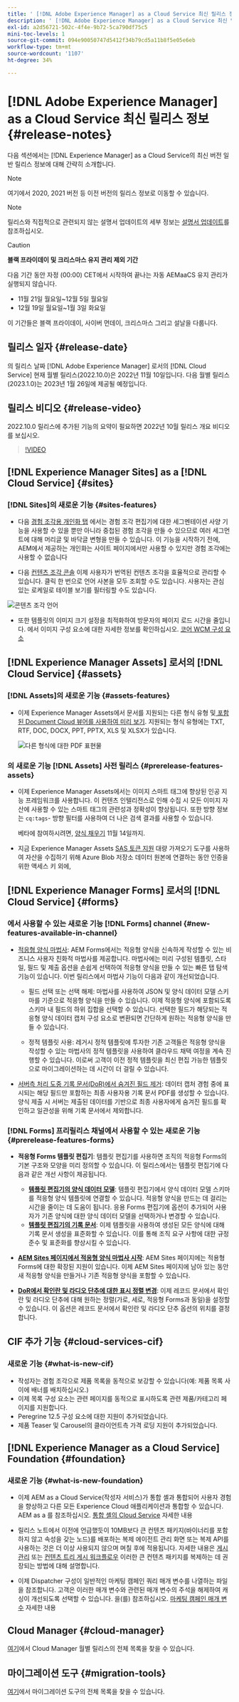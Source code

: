 ```yaml
---
title: ' [!DNL Adobe Experience Manager] as a Cloud Service 최신 릴리스 정보'
description: ' [!DNL Adobe Experience Manager] as a Cloud Service 최신 릴리스 정보'
exl-id: a2d56721-502c-4f4e-9b72-5ca790df75c5
mini-toc-levels: 1
source-git-commit: 094e90050747d5412f34b79cd5a11b8f5e05e6eb
workflow-type: tm+mt
source-wordcount: '1107'
ht-degree: 34%

---
```



# [!DNL Adobe Experience Manager] as a Cloud Service 최신 릴리스 정보 {#release-notes}

다음 섹션에서는 [!DNL Experience Manager] as a Cloud Service의 최신 버전 일반 릴리스 정보에 대해 간략히 소개합니다.

>[!NOTE]
>
>여기에서 2020, 2021 버전 등 이전 버전의 릴리스 정보로 이동할 수 있습니다.

>[!NOTE]
>
>릴리스와 직접적으로 관련되지 않는 설명서 업데이트의 세부 정보는 [설명서 업데이트](https://experienceleague.adobe.com/docs/experience-manager-release-information/aem-release-updates/doc-updates/documentation-updates.html)를 참조하십시오.

>[!CAUTION]
>
>**블랙 프라이데이 및 크리스마스 유지 관리 제외 기간**
>
> 다음 기간 동안 자정 (00:00) CET에서 시작하여 끝나는 자동 AEMaaCS 유지 관리가 실행되지 않습니다.
>
>* 11월 21일 월요일~12월 5일 월요일
>* 12월 19일 월요일~1월 3일 화요일
>
> 이 기간들은 블랙 프라이데이, 사이버 먼데이, 크리스마스 그리고 설날을 다룹니다.

## 릴리스 일자 {#release-date}

의 릴리스 날짜 [!DNL Adobe Experience Manager] 로서의 [!DNL Cloud Service] 현재 월별 릴리스(2022.10.0)은 2022년 11월 10일입니다. 다음 월별 릴리스(2023.1.0)는 2023년 1월 26일에 제공될 예정입니다.

## 릴리스 비디오 {#release-video}

2022.10.0 릴리스에 추가된 기능의 요약이 필요하면 2022년 10월 릴리스 개요 비디오를 보십시오.

>[!VIDEO](https://video.tv.adobe.com/v/3409801/?quality=12)

## [!DNL Experience Manager Sites] as a [!DNL Cloud Service] {#sites}


### [!DNL Sites]의 새로운 기능 {#sites-features}

* 다음 [경험 조각용 개인화 탭](/help/sites-cloud/authoring/fundamentals/experience-fragments.md#personalization-experience-fragment) 에서는 경험 조각 편집기에 대한 세그멘테이션 사양 기능을 사용할 수 있을 뿐만 아니라 중첩된 경험 조각을 만들 수 있으므로 여러 세그먼트에 대해 머리글 및 바닥글 변형을 만들 수 있습니다. 이 기능을 시작하기 전에, AEM에서 제공하는 개인화는 사이트 페이지에서만 사용할 수 있지만 경험 조각에는 사용할 수 없습니다

* 다음 [컨텐츠 조각 콘솔](/help/sites-cloud/administering/content-fragments/content-fragments-console.md) 이제 사용자가 번역된 컨텐츠 조각을 효율적으로 관리할 수 있습니다. 클릭 한 번으로 언어 사본을 모두 조회할 수도 있습니다. 사용자는 관심 있는 로케일로 테이블 보기를 필터링할 수도 있습니다.

![콘텐츠 조각 언어](/help/release-notes/assets/cfconsole-languages.png)

* 또한 템플릿의 이미지 크기 설정을 최적화하여 방문자의 페이지 로드 시간을 줄입니다. 에서 이미지 구성 요소에 대한 자세한 정보를 확인하십시오. [코어 WCM 구성 요소](https://github.com/adobe/aem-core-wcm-components)

## [!DNL Experience Manager Assets] 로서의 [!DNL Cloud Service] {#assets}

### [!DNL Assets]의 새로운 기능 {#assets-features}

* 이제 Experience Manager Assets에서 문서를 지원되는 다른 형식 유형 및[ 포함된 Document Cloud 뷰어를 사용하여 미리 보기](/help/assets/manage-pdf-documents.md). 지원되는 형식 유형에는 TXT, RTF, DOC, DOCX, PPT, PPTX, XLS 및 XLSX가 있습니다.

   ![다른 형식에 대한 PDF 표현물](/help/release-notes/assets/multi-page-other-formats.png)


### 의 새로운 기능 [!DNL Assets] 사전 릴리스 {#prerelease-features-assets}

* 이제 Experience Manager Assets에서는 이미지 스마트 태그에 향상된 인공 지능 프레임워크를 사용합니다. 이 컨텐츠 인텔리전스로 인해 수집 시 모든 이미지 자산에 사용할 수 있는 스마트 태그의 관련성과 정확성이 향상됩니다. 또한 방향 정보는 `cq:tags`- 방향 필터를 사용하여 더 나은 검색 결과를 사용할 수 있습니다.

   베타에 참여하시려면, [양식 채우기](https://forms.office.com/pages/responsepage.aspx?id=Wht7-jR7h0OUrtLBeN7O4epXZrTVKKdJkUiHeolccf9UNEwyNEpHVEFaODdBNFZQSlFDREZQOVRRTy4u) 11월 14일까지.

* 지금 Experience Manager Assets [SAS 토큰 지원](/help/assets/add-assets.md#asset-bulk-ingestor) 대량 가져오기 도구를 사용하여 자산을 수집하기 위해 Azure Blob 저장소 데이터 원본에 연결하는 동안 인증을 위한 액세스 키 외에,

## [!DNL Experience Manager Forms] 로서의 [!DNL Cloud Service] {#forms}

### 에서 사용할 수 있는 새로운 기능 [!DNL Forms] channel {#new-features-available-in-channel}

* [적응형 양식 마법사](/help/forms/creating-adaptive-form.md): AEM Forms에서는 적응형 양식을 신속하게 작성할 수 있는 비즈니스 사용자 친화적 마법사를 제공합니다. 마법사에는 미리 구성된 템플릿, 스타일, 필드 및 제출 옵션을 손쉽게 선택하여 적응형 양식을 만들 수 있는 빠른 탭 탐색 기능이 있습니다. 이번 릴리스에서 마법사 기능이 다음과 같이 개선되었습니다.

   * 필드 선택 또는 선택 해제: 마법사를 사용하여 JSON 및 양식 데이터 모델 스키마를 기준으로 적응형 양식을 만들 수 있습니다. 이제 적응형 양식에 포함되도록 스키마 내 필드의 하위 집합을 선택할 수 있습니다. 선택한 필드가 해당되는 적응형 양식 데이터 캡처 구성 요소로 변환되면 간단하게 원하는 적응형 양식을 만들 수 있습니다.

   * 정적 템플릿 사용: 레거시 정적 템플릿에 투자한 기존 고객들은 적응형 양식을 작성할 수 있는 마법사의 정적 템플릿을 사용하여 클라우드 채택 여정을 계속 진행할 수 있습니다. 이로써 고객이 이전 정적 템플릿을 최신 편집 가능한 템플릿으로 마이그레이션하는 데 시간이 더 걸릴 수 있습니다.

* [서버측 처리 도중 기록 문서(DoR)에서 숨겨진 필드 제거](/help/forms/generate-document-of-record-for-non-xfa-based-adaptive-forms.md): 데이터 캡처 경험 중에 표시되는 해당 필드만 포함하는 최종 사용자용 기록 문서 PDF를 생성할 수 있습니다. 양식 제출 시 서버는 제출된 데이터를 기반으로 최종 사용자에게 숨겨진 필드를 확인하고 일관성을 위해 기록 문서에서 제외합니다.



### [!DNL Forms] 프리릴리스 채널에서 사용할 수 있는 새로운 기능 {#prerelease-features-forms}

* **적응형 Forms 템플릿 편집기**: 템플릿 편집기를 사용하면 조직의 적응형 Forms의 기본 구조와 모양을 미리 정의할 수 있습니다. 이 릴리스에서는 템플릿 편집기에 다음과 같은 개선 사항이 제공됩니다.
   * **[템플릿 편집기의 양식 데이터 모델](/help/forms/creating-adaptive-form.md#edit-form-model-properties-of-an-adaptive-form-edit-form-model)**: 템플릿 편집기에서 양식 데이터 모델 스키마를 적응형 양식 템플릿에 연결할 수 있습니다. 적응형 양식을 만드는 데 걸리는 시간을 줄이는 데 도움이 됩니다. 응용 Forms 편집기에 옵션이 추가되어 사용자가 기존 양식에 대한 양식 데이터 모델을 선택하거나 변경할 수 있습니다.
   * **[템플릿 편집기의 기록 문서](/help/forms/generate-document-of-record-for-non-xfa-based-adaptive-forms.md#document-of-record-support-in-adaptive-form-editor-dor-support-in-adaptiveform)**: 이제 템플릿을 사용하여 생성된 모든 양식에 대해 기록 문서 생성을 표준화할 수 있습니다. 이를 통해 조직 요구 사항에 대한 규정 준수 및 표준화를 향상시킬 수 있습니다.

* **[AEM Sites 페이지에서 적응형 양식 마법사 시작](/help/forms/embed-adaptive-form-aem-sites.md)**: AEM Sites 페이지에는 적용형 Forms에 대한 확장된 지원이 있습니다. 이제 AEM Sites 페이지에 남아 있는 동안 새 적응형 양식을 만들거나 기존 적응형 양식을 포함할 수 있습니다.
* **[DoR에서 확인란 및 라디오 단추에 대한 표시 정렬 변경](/help/forms/generate-document-of-record-for-non-xfa-based-adaptive-forms.md#customize-the-branding-information-in-document-of-record-customize-the-branding-information-in-document-of-record)**: 이제 레코드 문서에서 확인란 및 라디오 단추에 대해 원하는 정렬(가로, 세로, 적응형 Forms과 동일)을 설정할 수 있습니다. 이 옵션은 레코드 문서에서 확인란 및 라디오 단추 옵션의 위치를 결정합니다.

## CIF 추가 기능 {#cloud-services-cif}

### 새로운 기능 {#what-is-new-cif}

* 작성자는 경험 조각으로 제품 목록을 동적으로 보강할 수 있습니다(예: 제품 목록 사이에 배너를 배치하십시오.)
* 이제 목록 구성 요소는 관련 페이지를 동적으로 표시하도록 관련 제품/카테고리 페이지를 지원합니다.
* Peregrine 12.5 구성 요소에 대한 지원이 추가되었습니다.
* 제품 Teaser 및 Carousel의 클라이언트측 가격 로딩 지원이 추가되었습니다.

## [!DNL Experience Manager as a Cloud Service] Foundation {#foundation}

### 새로운 기능 {#what-is-new-foundation}

* 이제 AEM as a Cloud Service(작성자 서비스)가 통합 셸과 통합되어 사용자 경험을 향상하고 다른 모든 Experience Cloud 애플리케이션과 통합할 수 있습니다. AEM as a 를 참조하십시오. [통합 셸의 Cloud Service](/help/overview/aem-cloud-service-on-unified-shell.md) 자세한 내용

* 릴리스 노트에서 이전에 언급했듯이 10MB보다 큰 컨텐츠 패키지(바이너리를 포함하지 않고 속성을 갖는 노드)를 배포하는 복제 에이전트 관리 화면 또는 복제 API를 사용하는 것은 더 이상 사용되지 않으며 며칠 후에 적용됩니다. 자세한 내용은 [게시 관리](/help/operations/replication.md#manage-publication) 또는 [컨텐츠 트리 게시 워크플로우](/help/operations/replication.md#publish-content-tree-workflow) 이러한 큰 컨텐츠 패키지를 복제하는 데 권장되는 방법에 대해 설명합니다.

* 이제 Dispatcher 구성이 일반적인 마케팅 캠페인 쿼리 매개 변수를 나열하는 파일을 참조합니다. 고객은 이러한 매개 변수와 관련된 매개 변수의 주석을 해제하여 캐싱이 개선되도록 선택할 수 있습니다. 을(를) 참조하십시오. [마케팅 캠페인 매개 변수](/help/implementing/dispatcher/caching.md#marketing-parameters) 자세한 내용

## Cloud Manager {#cloud-manager}

[여기](/help/implementing/cloud-manager/release-notes-cloud-manager/release-notes-cm-current.md)에서 Cloud Manager 월별 릴리스의 전체 목록을 찾을 수 있습니다.

## 마이그레이션 도구 {#migration-tools}

[여기](/help/journey-migration/release-notes/release-notes-migration-tools-current.md)에서 마이그레이션 도구의 전체 목록을 찾을 수 있습니다.
